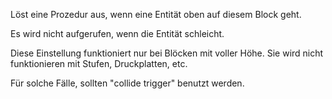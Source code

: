 Löst eine Prozedur aus, wenn eine Entität oben auf diesem Block geht.

Es wird nicht aufgerufen, wenn die Entität schleicht.

Diese Einstellung funktioniert nur bei Blöcken mit voller Höhe. Sie wird nicht funktionieren mit Stufen, Druckplatten, etc.

Für solche Fälle, sollten "collide trigger" benutzt werden.